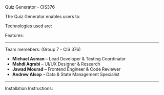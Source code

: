 Quiz Generator - CIS376


The Quiz Generator enables users to:



Technologies used are:


Features:

---
Team memebers: (Group 7 - CIS 376)
- **Michael Asman** – Lead Developer & Testing Coordinator  
- **Mahdi Aqrabi** – UI/UX Designer & Research  
- **Jawad Mourad** – Frontend Engineer & Code Reviewer  
- **Andrew Alsop** – Data & State Management Specialist  

---
Installation Instructions:
